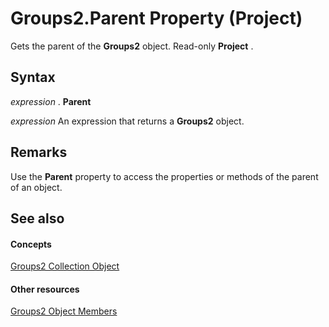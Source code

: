 
# Groups2.Parent Property (Project)

Gets the parent of the  **Groups2** object. Read-only **Project** .


## Syntax

 _expression_ . **Parent**

 _expression_ An expression that returns a **Groups2** object.


## Remarks

Use the  **Parent** property to access the properties or methods of the parent of an object.


## See also


#### Concepts


[Groups2 Collection Object](b2b83868-3366-4fb0-fed9-16d4c5eaff87.md)
#### Other resources


[Groups2 Object Members](171d25d8-16cb-48b6-9946-ff80c5de53e0.md)
